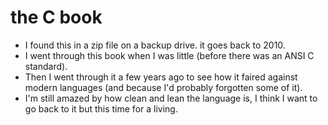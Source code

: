 # the C book
* I found this in a zip file on a backup drive. it goes back to 2010.
* I went through this book when I was little (before there was an ANSI C standard).
* Then I went through it a few years ago to see how it faired against modern languages (and because I'd probably forgotten some of it).
* I'm still amazed by how clean and lean the language is, I think I want to go back to it but this time for a living.

